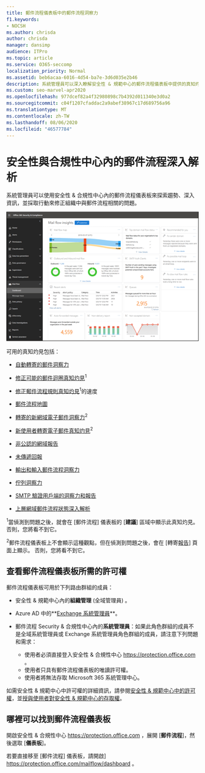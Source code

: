 ```yaml
---
title: 郵件流程儀表板中的郵件流程洞察力
f1.keywords:
- NOCSH
ms.author: chrisda
author: chrisda
manager: dansimp
audience: ITPro
ms.topic: article
ms.service: O365-seccomp
localization_priority: Normal
ms.assetid: beb6acaa-6016-4d54-ba7e-3d6d035e2b46
description: 系統管理員可以深入瞭解安全性 & 規範中心的郵件流程儀表板中提供的真知灼見和報告。
ms.custom: seo-marvel-apr2020
ms.openlocfilehash: 977dcef82a4f32980898c7b4392d011340e3d0a2
ms.sourcegitcommit: c04f1207cfaddac2a9abef38967c17d689756a96
ms.translationtype: MT
ms.contentlocale: zh-TW
ms.lasthandoff: 08/06/2020
ms.locfileid: "46577784"
---
```

# <a name="mail-flow-insights-in-the-security--compliance-center"></a>安全性與合規性中心內的郵件流程深入解析

系統管理員可以使用安全性 & 合規性中心內的郵件流程儀表板來探索趨勢、深入資訊，並採取行動來修正組織中與郵件流程相關的問題。

![安全性 & 規範中心內的郵件流程儀表板](../../media/mail-flow-dashboard-v2.png)

可用的真知灼見包括：

- [自動轉寄的郵件洞察力](mfi-auto-forwarded-messages-report.md)

- [修正可能的郵件迴圈真知灼見](mfi-mail-loop-insight.md)<sup>1</sup>

- [修正郵件流程規則真知灼見](mfi-slow-mail-flow-rules-insight.md)<sup>1</sup>的速度

- [郵件流程地圖](mfi-mail-flow-map-report.md)

- [轉寄的新網域電子郵件洞察力](mfi-new-domains-being-forwarded-email.md)<sup>2</sup>

- [新使用者轉寄電子郵件真知灼見](mfi-new-users-forwarding-email.md)<sup>2</sup>

- [非公認的網域報告](mfi-non-accepted-domain-report.md)

- [未傳遞回報](mfi-non-delivery-report.md)

- [輸出和輸入郵件流程洞察力](mfi-outbound-and-inbound-mail-flow.md)

- [佇列洞察力](mfi-queue-alerts-and-queues.md)

- [SMTP 驗證用戶端的洞察力和報告](mfi-smtp-auth-clients-report.md)

- [上層網域郵件流程狀態深入解析](mfi-domain-mail-flow-status-insight.md)

<sup>1</sup>當偵測到問題之後，就會在 [郵件流程] 儀表板的 [**建議**] 區域中顯示此真知灼見。 否則，您將看不到它。

<sup>2</sup>郵件流程儀表板上不會顯示這種觀點，但在偵測到問題之後，會在 [轉寄[報告](view-mail-flow-reports.md#forwarding-report)] 頁面上顯示。 否則，您將看不到它。

## <a name="permissions-required-to-view-the-mail-flow-dashboard"></a>查看郵件流程儀表板所需的許可權

郵件流程儀表板可用於下列路由群組的成員：

- 安全性 & 規範中心內的**組織管理** (全域管理員) 。

- Azure AD 中的**[Exchange 系統管理員](https://docs.microsoft.com/azure/active-directory/users-groups-roles/directory-assign-admin-roles#exchange-administrator)**。

- 郵件流程 Security & 合規性中心內的**系統管理員**：如果此角色群組的成員不是全域系統管理員或 Exchange 系統管理員角色群組的成員，請注意下列問題和需求：

  - 使用者必須直接登入安全性 & 合規性中心 <https://protection.office.com> 。
  - 使用者只具有郵件流程儀表板的唯讀許可權。
  - 使用者將無法存取 Microsoft 365 系統管理中心。

如需安全性 & 規範中心中許可權的詳細資訊，請參閱[安全性 & 規範中心中的許可權](permissions-in-the-security-and-compliance-center.md)，並[授與使用者對安全性 & 規範中心的存取權](grant-access-to-the-security-and-compliance-center.md)。

## <a name="where-to-find-the-mail-flow-dashboard"></a>哪裡可以找到郵件流程儀表板

開啟安全性 & 合規性中心 <https://protection.office.com> ，展開 [**郵件流程**]，然後選取 [**儀表板**]。

若要直接移至 [郵件流程] 儀表板，請開啟] <https://protection.office.com/mailflow/dashboard> 。
